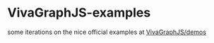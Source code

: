 # VivaGraphJS-examples

some iterations on the nice official examples at [VivaGraphJS/demos](https://github.com/anvaka/VivaGraphJS/tree/master/demos)
